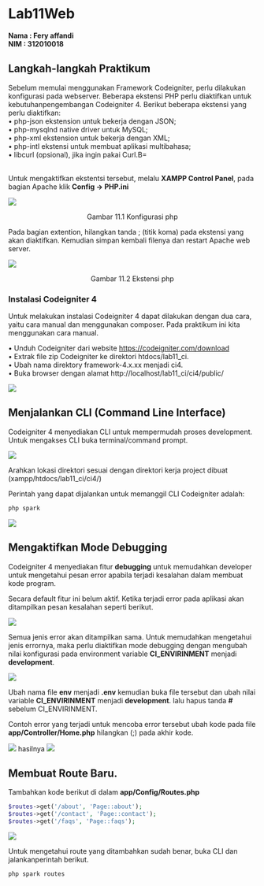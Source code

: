 # Lab11Web

**Nama : Fery affandi** <br>
**NIM : 312010018** <br>

## Langkah-langkah Praktikum
Sebelum memulai menggunakan Framework Codeigniter, perlu dilakukan konfigurasi
pada webserver.
Beberapa ekstensi PHP perlu diaktifkan untuk kebutuhanpengembangan Codeigniter 4.
Berikut beberapa ekstensi yang perlu diaktifkan:
<br>• php-json ekstension untuk bekerja dengan JSON; <br>
• php-mysqlnd native driver untuk MySQL;<br>
• php-xml ekstension untuk bekerja dengan XML;<br>
• php-intl ekstensi untuk membuat aplikasi multibahasa;<br>
• libcurl (opsional), jika ingin pakai Curl.B=</br>

<br>Untuk mengaktifkan ekstentsi tersebut, melalu <b>XAMPP Control Panel</b>, pada bagian
Apache klik <b>Config -> PHP.ini</b>

![](foto/1.png)
<p align="center">Gambar 11.1 Konfigurasi php

Pada bagian extention, hilangkan tanda ; (titik koma) pada ekstensi yang akan
diaktifkan. Kemudian simpan kembali filenya dan restart Apache web server.

![](foto/2.png)
<p align="center">Gambar 11.2 Ekstensi php

### Instalasi Codeigniter 4

Untuk melakukan instalasi Codeigniter 4 dapat dilakukan dengan dua cara, yaitu cara
manual dan menggunakan composer. Pada praktikum ini kita menggunakan cara
manual.

• Unduh Codeigniter dari website https://codeigniter.com/download<br>
• Extrak file zip Codeigniter ke direktori htdocs/lab11_ci.<br>
• Ubah nama direktory framework-4.x.xx menjadi ci4.<br>
• Buka browser dengan alamat http://localhost/lab11_ci/ci4/public/ <br>

![](foto/4.png)

## Menjalankan CLI (Command Line Interface)

Codeigniter 4 menyediakan CLI untuk mempermudah proses development. 
Untuk mengakses CLI buka terminal/command prompt.

![](foto/3.png)

Arahkan lokasi direktori sesuai dengan direktori kerja project dibuat
(xampp/htdocs/lab11_ci/ci4/)

Perintah yang dapat dijalankan untuk memanggil CLI Codeigniter adalah:
``` php
php spark
```

![](foto/5.png)

## Mengaktifkan Mode Debugging

Codeigniter 4 menyediakan fitur <b>debugging</b> untuk memudahkan developer untuk
mengetahui pesan error apabila terjadi kesalahan dalam membuat kode program.

Secara default fitur ini belum aktif. Ketika terjadi error pada aplikasi akan ditampilkan
pesan kesalahan seperti berikut.

![](foto/6.png)

Semua jenis error akan ditampilkan sama. Untuk memudahkan mengetahui jenis
errornya, maka perlu diaktifkan mode debugging dengan mengubah nilai konfigurasi
pada environment variable <B>CI_ENVIRINMENT</b> menjadi <b>development</b>.

![](foto/7.png)

Ubah nama file <b>env</b> menjadi <b>.env</b> kemudian buka file tersebut dan ubah nilai variable
<b>CI_ENVIRINMENT</b> menjadi <b>development</b>. lalu hapus tanda <b>#</b> sebelum CI_ENVIRINMENT.

Contoh error yang terjadi untuk mencoba error tersebut ubah kode pada file <B>app/Controller/Home.php</b> hilangkan (;) pada akhir kode.

![](foto/9.png)
hasilnya 
![](foto/8.png)

## Membuat Route Baru.

Tambahkan kode berikut di dalam <b>app/Config/Routes.php</b>

```php
$routes->get('/about', 'Page::about');
$routes->get('/contact', 'Page::contact');
$routes->get('/faqs', 'Page::faqs');
```

![](foto/10.png)

Untuk mengetahui route yang ditambahkan sudah benar, buka CLI dan jalankanperintah berikut.

```php
php spark routes
```

